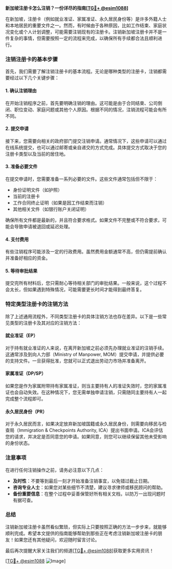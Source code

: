 **新加坡注册卡怎么注销？一份详尽的指南[[TG💪+ @esim1088](https://t.me/s/esim1088)]**

在新加坡，注册卡（例如就业准证、家属准证、永久居民身份等）是许多外籍人士和本地居民的重要文件之一。然而，有时候由于各种原因，比如工作结束、家庭状况变化或个人计划调整，可能需要注销现有的注册卡。注销新加坡注册卡并不是一件复杂的事情，但需要按照一定的流程来完成，以确保所有手续都合法且顺利进行。

### 注销注册卡的基本步骤

首先，我们需要了解注销注册卡的基本流程。无论是哪种类型的注册卡，注销都需要经过以下几个关键步骤：

#### 1. 确认注销理由

在开始注销程序之前，首先要明确注销的理由。这可能是由于合同结束、公司倒闭、职位变动、家庭问题或其他个人原因。根据不同的情况，注销流程可能会有所不同。

#### 2. 提交申请

接下来，您需要向相关的政府部门提交注销申请。通常情况下，这些申请可以通过在线系统提交，也可以通过邮寄或亲自递交的方式完成。具体提交方式取决于您的注册卡类型以及当前的居住地。

#### 3. 准备必要文件

在提交申请时，您需要准备一系列必要的文件。这些文件通常包括但不限于：

- 身份证明文件（如护照）
- 当前的注册卡
- 工作合同终止证明（如果是因工作结束而注销）
- 其他相关文件（如银行账户关闭证明）

确保所有文件都是最新的，并且符合要求格式。如果文件不完整或不符合要求，可能会导致申请被退回或延迟处理。

#### 4. 支付费用

有些注销程序可能涉及一定的行政费用。虽然费用金额通常不高，但仍需提前确认并准备好相应的资金。

#### 5. 等待审批结果

提交完所有材料后，您只需耐心等待相关部门的审批结果。一般来说，这个过程不会太长，但如果遇到特殊情况，可能需要更长时间才能得到最终答复。

### 特定类型注册卡的注销方法

除了上述通用流程外，不同类型注册卡的具体注销方法也存在差异。以下是一些常见类型的注册卡及其对应的注销方法：

#### 就业准证（EP）

对于持有就业准证的人来说，在离开新加坡之前必须先办理就业准证的注销手续。这通常涉及到向人力部（Ministry of Manpower, MOM）提交申请，并提供必要的支持文件。一旦获得批准，您就可以正式退出劳动力市场并准备离开。

#### 家属准证（DP/SP）

如果您是作为家属附带持有家属准证，则当主要持有人的准证失效时，您的家属准证也会自动失效。在这种情况下，您无需单独申请注销，只需随同主要持有人一起完成整个流程即可。

#### 永久居民身份（PR）

对于永久居民而言，如果决定放弃新加坡国籍或永久居民身份，则需要向移民与检查局（Immigration & Checkpoints Authority, ICA）提出书面申请。ICA会评估您的请求，并决定是否同意您的申请。如果同意，则您可以继续保留其他未受影响的身份状态。

### 注意事项

在进行任何注销操作之前，请务必注意以下几点：

- **及时性**：不要等到最后一刻才开始准备注销事宜，以免错过截止日期。
- **咨询专业人士**：如果您对某些细节不清楚，建议寻求律师或移民顾问的帮助。
- **备份重要信息**：在整个过程中妥善保管好所有相关文档，以防万一出现问题时有据可查。

### 总结

注销新加坡注册卡虽然看似繁琐，但实际上只要按照正确的方法一步步来，就能够顺利完成。希望本文提供的指南能够帮助到那些正在考虑注销新加坡注册卡的朋友！如果您还有其他疑问，欢迎随时留言讨论。

最后再次提醒大家关注我们的频道[[TG💪+ @esim1088](https://t.me/s/esim1088)]获取更多实用资讯！ 

[[TG💪+ @esim1088](https://t.me/s/esim1088) ![Image](https://i.postimg.cc/4NQfJmqS/Snipaste-2025-05-13-00-14-12.png)]